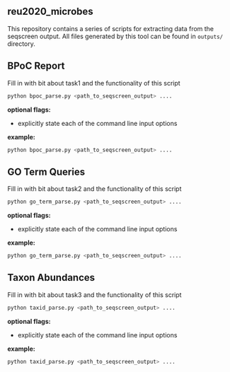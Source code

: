 ## reu2020_microbes

This repository contains a series of scripts for extracting data from the seqscreen output.
All files generated by this tool can be found in `outputs/` directory.

## BPoC Report

Fill in with bit about task1 and the functionality of this script

```bash
python bpoc_parse.py <path_to_seqscreen_output> ....
```
**optional flags:**

  * explicitly state each of the command line input options


**example:**
```bash
python bpoc_parse.py <path_to_seqscreen_output> ....
```

## GO Term Queries

Fill in with bit about task2 and the functionality of this script

```bash
python go_term_parse.py <path_to_seqscreen_output> ....
```
**optional flags:**

  * explicitly state each of the command line input options


**example:**
```bash
python go_term_parse.py <path_to_seqscreen_output> ....
```



## Taxon Abundances

Fill in with bit about task3 and the functionality of this script

```bash
python taxid_parse.py <path_to_seqscreen_output> ....
```
**optional flags:**

  * explicitly state each of the command line input options


**example:**
```bash
python taxid_parse.py <path_to_seqscreen_output> ....
```
